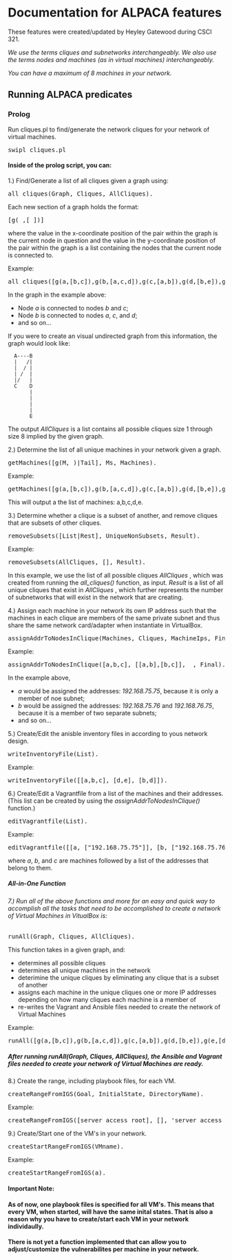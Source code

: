 # Documentation for ALPACA features

These features were created/updated by Heyley Gatewood during CSCI 321.

<i> 
We use the terms cliques and subnetworks interchangeably.
We also use the terms nodes and machines (as in virtual machines) interchangeably.

You can have a maximum of 8 machines in your network.
</i>


## Running ALPACA predicates

### Prolog

Run cliques.pl to find/generate the network cliques for your network of virtual machines. 
<pre>
swipl cliques.pl 
</pre>

#### Inside of the prolog script, you can:

1.) Find/Generate a list of all cliques given a graph using:
<pre>
all_cliques(Graph, Cliques, AllCliques).
</pre>

Each new section of a graph holds the format:
<pre>
[g(_,[ ])]
</pre>
where the value in the x-coordinate position of the pair within the graph is the current node in question and the value in the y-coordinate position of the pair within the graph is a list containing the nodes that the current node is connected to.

Example:
<pre>
all_cliques([g(a,[b,c]),g(b,[a,c,d]),g(c,[a,b]),g(d,[b,e]),g(e,[d])], Cliques, AllCliques).
</pre>

In the graph in the example above:
* Node <i>a</i> is connected to nodes <i>b</i> and <i>c</i>;
* Node <i>b</i> is connected to nodes <i>a</i>, <i>c</i>, and <i>d</i>; 
* and so on...

If you were to create an visual undirected graph from this information, the graph would look like:

      A----B
      |   /|
      |  / |
      | /  |
      |/   |
      C    D
           |
           |
           |
           |
           E

The output <i>AllCliques</i> is a list contains all possible cliques size 1 through size 8 implied by the given graph.

2.) Determine the list of all unique machines in your network given a graph.
<pre>
getMachines([g(M,_)|Tail], Ms, Machines).
</pre>

Example:
<pre>
getMachines([g(a,[b,c]),g(b,[a,c,d]),g(c,[a,b]),g(d,[b,e]),g(e,[d])], [], Machines).
</pre>

This will output a the list of machines: a,b,c,d,e.

3.) Determine whether a clique is a subset of another, and remove cliques that are subsets of other cliques.
<pre>
removeSubsets([List|Rest], UniqueNonSubsets, Result).
</pre>

Example:
<pre>
removeSubsets(AllCliques, [], Result).
</pre>

In this example, we use the list of all possible cliques <i> AllCliques </i>, which was created from running the <i> all_cliques() </i> function, as input. <i> Result </i> is a list of all unique cliques that exist in <i> AllCliques </i>, which further represents the number of subnetworks that will exist in the network that are creating.

4.) Assign each machine in your network its own IP address such that the machines in each clique are members of the same private subnet and thus share the same network card/adapter when instantiate in VirtualBox.
<pre>
assignAddrToNodesInClique(Machines, Cliques, MachineIps, Final).
</pre>

Example:
<pre>
assignAddrToNodesInClique([a,b,c], [[a,b],[b,c]], _, Final).
</pre>

In the example above, 
* <i>a</i> would be assigned the addresses: <i>192.168.75.75</i>, because it is only a member of noe subnet;
* <i>b</i> would be assigned the addresses: <i>192.168.75.76</i> and <i>192.168.76.75</i>, because it is a member of two separate subnets;
* and so on...

5.) Create/Edit the anisble inventory files in according to yous network design.
<pre>
writeInventoryFile(List).
</pre>

Example:
<pre>
writeInventoryFile([[a,b,c], [d,e], [b,d]]).
</pre>

6.) Create/Edit a Vagrantfile from a list of the machines and their addresses. (This list can be created by using the <i>assignAddrToNodesInClique()</i> function.)
<pre>
editVagrantfile(List).
</pre>

Example:
<pre>
editVagrantfile([[a, ["192.168.75.75"]], [b, ["192.168.75.76", "192.168.77.75"]], [c, ["192.168.75.77"]]]).
</pre>
where <i>a</i>, <i>b</i>, and <i>c</i> are machines followed by a list of the addresses that belong to them.

##### All-in-One Function
###### 7.) Run all of the above functions and more for an easy and quick way to accomplish all the tasks that need to be accomplished to create a network of Virtual Machines in VitualBox is:
<pre>
runAll(Graph, Cliques, AllCliques).
</pre>

This function takes in a given graph, and:
* determines all possible cliques
* determines all unique machines in the network
* deterimine the unique cliques by eliminating any clique that is a subset of another
* assigns each machine in the unique cliques one or more IP addresses depending on how many cliques each machine is a member of 
* re-writes the Vagrant and Ansible files needed to create the network of Virtual Machines

Example:
<pre>
runAll([g(a,[b,c]),g(b,[a,c,d]),g(c,[a,b]),g(d,[b,e]),g(e,[d])], Cliques, AllCliques).
</pre>

##### <i> After running runAll(Graph, Cliques, AllCliques), the Ansible and Vagrant files needed to create your network of Virtual Machines are ready. </i>

8.) Create the range, including playbook files, for each VM.
<pre>
createRangeFromIGS(Goal, InitialState, DirectoryName).
</pre>

Example:
<pre>
createRangeFromIGS([server_access_root], [], 'server_access_root').
</pre>

9.) Create/Start one of the VM's in your network.
<pre>
createStartRangeFromIGS(VMname).
</pre>

Example:
<pre>
createStartRangeFromIGS(a).
</pre>

#### Important Note:
#### As of now, one playbook files is specified for all VM's. This means that every VM, when started, will have the same inital states. That is also a reason why you have to create/start each VM in your network individaully.
#### There is not yet a function implemented that can allow you to adjust/customize the vulnerabilites per machine in your network.


